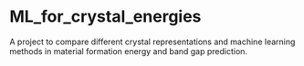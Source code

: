 # ML_for_crystal_energies
A project to compare different crystal representations and machine learning methods in material formation energy and band gap prediction. 
